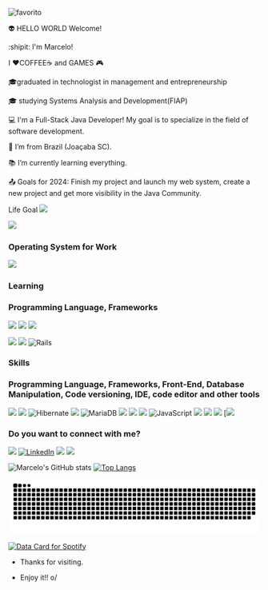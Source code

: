 ![favorito](https://user-images.githubusercontent.com/109104085/183504845-adc13395-c61a-46e2-8db0-5197cc28002d.gif)

:alien: HELLO WORLD Welcome!

:shipit: I'm Marcelo!
 
 I :heart:COFFEE:coffee: and GAMES :video_game:

:mortar_board:graduated in technologist in management and entrepreneurship

:mortar_board: studying Systems Analysis and Development(FIAP)

:computer: I'm a Full-Stack Java Developer!
My goal is to specialize in the field of software development.

:house_with_garden: I’m from Brazil (Joaçaba SC).

:books: I’m currently learning everything.

:outbox_tray: Goals for 2024: Finish my project and launch my web system, create a new project and get more visibility in the Java Community. 

 Life Goal ![](https://aleen42.github.io/badges/src/lamborghini.svg)

![](https://komarev.com/ghpvc/?username=your-github-MarceloVelasque&label=PROFILE+VIEWS)

### Operating System for Work ###
![](https://img.shields.io/badge/Ubuntu-E95420?style=for-the-badge&logo=ubuntu&logoColor=white)

### Learning ###
### Programming Language, Frameworks ###
![](https://img.shields.io/badge/Kotlin-B125EA?style=for-the-badge&logo=kotlin&logoColor=white)
![](https://img.shields.io/badge/Jetpack%20Compose-4285F4?style=for-the-badge&logo=Jetpack%20Compose&logoColor=white)
![](https://img.shields.io/badge/Android_Studio-3DDC84?style=for-the-badge&logo=android-studio&logoColor=white)
<!--![Dart](https://img.shields.io/badge/dart-%230175C2.svg?style=for-the-badge&logo=dart&logoColor=white)
![Flutter](https://img.shields.io/badge/Flutter-%2302569B.svg?style=for-the-badge&logo=Flutter&logoColor=white) -->
![](https://img.shields.io/badge/Ruby-CC342D?style=for-the-badge&logo=ruby&logoColor=white) 
![](https://img.shields.io/badge/Angular-DD0031?style=for-the-badge&logo=angular&logoColor=white)
![Rails](https://img.shields.io/badge/rails-%23CC0000.svg?style=for-the-badge&logo=ruby-on-rails&logoColor=white)

### Skills ###
### Programming Language, Frameworks, Front-End, Database Manipulation, Code versioning, IDE, code editor and other tools  ###
[![](https://img.shields.io/badge/Java-ED8B00?style=for-the-badge&logo=java&logoColor=white)](https://www.java.com/en/download/help/java8.html)
[![](https://img.shields.io/badge/Spring-6DB33F?style=for-the-badge&logo=spring&logoColor=white)](https://spring.io/)
![Hibernate](https://img.shields.io/badge/Hibernate-59666C?style=for-the-badge&logo=Hibernate&logoColor=white)
![](https://img.shields.io/badge/MySQL-00000F?style=for-the-badge&logo=mysql&logoColor=white)
![MariaDB](https://img.shields.io/badge/MariaDB-003545?style=for-the-badge&logo=mariadb&logoColor=white)
![](https://img.shields.io/badge/GIT-E44C30?style=for-the-badge&logo=git&logoColor=white)
![](https://img.shields.io/badge/HTML5-E34F26?style=for-the-badge&logo=html5&logoColor=white)
![](https://img.shields.io/badge/CSS3-1572B6?style=for-the-badge&logo=css3&logoColor=white)
![JavaScript](https://img.shields.io/badge/javascript-%23323330.svg?style=for-the-badge&logo=javascript&logoColor=%23F7DF1E)
[![](https://img.shields.io/badge/VSCode-0078D4?style=for-the-badge&logo=visual%20studio%20code&logoColor=white)](https://code.visualstudio.com/)
![](https://img.shields.io/badge/VIM-%2311AB00.svg?&style=for-the-badge&logo=vim&logoColor=white)
[![](https://img.shields.io/badge/Eclipse-2C2255?style=for-the-badge&logo=eclipse&logoColor=white)](https://www.eclipse.org/downloads/)
[![](https://img.shields.io/badge/IntelliJ_IDEA-000000.svg?style=for-the-badge&logo=intellij-idea&logoColor=white)




### Do you want to connect with me? ###
[![](https://img.shields.io/badge/Instagram-E4405F?style=for-the-badge&logo=instagram&logoColor=white)](https://www.instagram.com/marcelovelasque_ceo/)
[![LinkedIn](https://img.shields.io/badge/linkedin-%230077B5.svg?style=for-the-badge&logo=linkedin&logoColor=white)](https://www.linkedin.com/in/marcelo-velasque-23b9851b2/)
[![](https://img.shields.io/badge/Gmail-D14836?style=for-the-badge&logo=gmail&logoColor=white)](mailto:marcelllo.velasque14k@gmail.com)
[![](https://img.shields.io/badge/WhatsApp-25D366?style=for-the-badge&logo=whatsapp&logoColor=white)](https://api.whatsapp.com/send?phone=554999146427)

![Marcelo's GitHub stats](https://github-readme-stats.vercel.app/api?username=MarceloVelasque&theme=radical&show_icons=true)
[![Top Langs](https://github-readme-stats.vercel.app/api/top-langs/?username=MarceloVelasque&theme=radical)](https://github.com/anuraghazra/github-readme-stats)

<p dir="auto"><a target="_blank" rel="noopener noreferrer" href="https://github.com/dantonbertuol/dantonbertuol/blob/output/github-contribution-grid-snake.svg"><img src="https://github.com/dantonbertuol/dantonbertuol/raw/output/github-contribution-grid-snake.svg" alt="Snake animation" style="max-width: 100%;"></a></p>

<a href="https://data-card-for-spotify.herokuapp.com/card?user_id=marcelllo.velasque14k">
  <img src="https://data-card-for-spotify.herokuapp.com/api/card?user_id=marcelllo.velasque14k" alt="Data Card for Spotify">
</a>


- Thanks for visiting.

- Enjoy it!! o/
